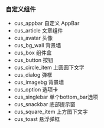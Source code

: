 ### 自定义组件

- cus_appbar 自定义 AppBar
- cus_article 文章组件
- cus_avatar 头像
- cus_bg_wall 背景墙
- cus_box 组件盒
- cus_button 按钮
- cus_circle_item 上圆圆下文字
- cus_dialog 弹框
- cus_imagebg 背景墙
- cus_option 选项卡 
- cus_singlebar 单个bottom_bar选项
- cus_snackbar 底部提示窗
- cus_square_item 上方图下文字
- cus_toast 悬浮弹框